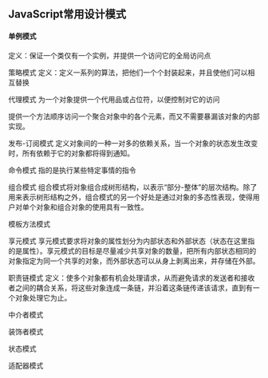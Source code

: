 ## JavaScript常用设计模式

#### 单例模式
定义：保证一个类仅有一个实例，并提供一个访问它的全局访问点

策略模式
定义：定义一系列的算法，把他们一个个封装起来，并且使他们可以相互替换

代理模式
为一个对象提供一个代用品或占位符，以便控制对它的访问


提供一个方法顺序访问一个聚合对象中的各个元素，而又不需要暴漏该对象的内部实现。

发布-订阅模式
定义对象间的一种一对多的依赖关系，当一个对象的状态发生改变时，所有依赖于它的对象都将得到通知。

命令模式
指的是执行某些特定事情的指令

组合模式
组合模式将对象组合成树形结构，以表示“部分-整体”的层次结构。除了用来表示树形结构之外，组合模式的另一个好处是通过对象的多态性表现，使得用户对单个对象和组合对象的使用具有一致性。

模板方法模式

享元模式
享元模式要求将对象的属性划分为内部状态和外部状态（状态在这里指的是属性）。享元模式的目标是尽量减少共享对象的数量，把所有内部状态相同的对象指定为同一个共享的对象，而外部状态可以从身上剥离出来，并存储在外部。

职责链模式
定义：使多个对象都有机会处理请求，从而避免请求的发送者和接收者之间的耦合关系，将这些对象连成一条链，并沿着这条链传递该请求，直到有一个对象处理它为止。

中介者模式

装饰者模式

状态模式

适配器模式